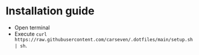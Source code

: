 # Installation guide
* Open terminal
* Execute ```curl https://raw.githubusercontent.com/carseven/.dotfiles/main/setup.sh | sh```.
